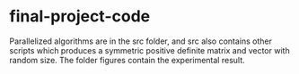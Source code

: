 # final-project-code
Parallelized algorithms are in the src folder, and src also contains other scripts which produces a symmetric positive definite matrix and vector with random size.
The folder figures contain the experimental result.
